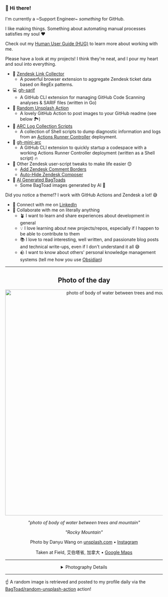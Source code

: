 ### 👋 Hi there!

I'm currently a ~Support Engineer~ _something_ for GitHub.

I like making things. Something about automating manual processes satisfies my soul ❤️

Check out my [Human User Guide (HUG)](https://gist.github.com/BagToad/a28f06f1c46e6e5d419b98921e835f40) to learn more about working with me.

Please have a look at my projects! I think they're neat, and I pour my heart and soul into everything.

- 🔗 [Zendesk Link Collector](https://github.com/BagToad/Zendesk-Link-Collector) 
  - A powerful browser extension to aggregate Zendesk ticket data based on RegEx patterns.
- 💻 [gh-sarif](https://github.com/BagToad/gh-sarif)
  - A GitHub CLI extension for managing GitHub Code Scanning analyses & SARIF files (written in Go)
- 🌊 [Random Unsplash Action](https://github.com/BagToad/random-unsplash-action)
  - A lovely GitHub Action to post images to your GitHub readme (see below 🏞️)
- 🏃 [ARC Log Collection Scripts](https://github.com/BagToad/arc-log-collection-scripts)
  - A collection of Shell scripts to dump diagnostic information and logs from an [Actions Runner Controller](https://github.com/actions/actions-runner-controller) deployment.
- 🏃 [gh-mini-arc](https://github.com/BagToad/gh-mini-arc)
  - A GitHub CLI extension to quickly startup a codespace with a working Actions Runner Controller deployment (written as a Shell script) 🔥
- 🧘 Other Zendesk user-script tweaks to make life easier 😊
  - [Add Zendesk Comment Borders](https://github.com/BagToad/add-zendesk-comment-borders)
  - [Auto-Hide Zendesk Composer](https://github.com/BagToad/Auto-Hide-Zendesk-Composer)
- 🐸 [AI Generated BagToads](https://github.com/BagToad/bagtoads)
  - Some BagToad images generated by AI 🐸

Did you notice a theme!? I work with GitHub Actions and Zendesk a lot! 😅

- 🔗 Connect with me on [LinkedIn](https://www.linkedin.com/in/kynan-ware/)
- 🤝 Collaborate with me on literally anything
  - 🪴 I want to learn and share experiences about development in general
  - 💡 I love learning about new projects/repos, especially if I happen to be able to contribute to them
  - 📚 I love to read interesting, well written, and passionate blog posts and technical write-ups, even if I don't understand it all 😅
  - 🪨 I want to know about others' personal knowledge management systems (tell me how you use [Obsidian](https://obsidian.md/))
 
----
<div align="center">

## Photo of the day
  
  <a href="https://unsplash.com/photos/photo-of-body-of-water-between-trees-and-mountain-sR7_ImYvt1Q"><img width="720" src="https://images.unsplash.com/photo-1502786129293-79981df4e689?crop=entropy&cs=tinysrgb&fit=max&fm=jpg&ixid=M3w1NTI0NDl8MHwxfHJhbmRvbXx8fHx8fHx8fDE3NTU0MTA0MjJ8&ixlib=rb-4.1.0&q=80&w=1080" alt="photo of body of water between trees and mountain"></a>
  
  <em>"photo of body of water between trees and mountain"</em>
  
  <em>"Rocky Mountain"</em>

  Photo by Danyu Wang on [unsplash.com](https://unsplash.com/) • [Instagram](https://instagram.com/w_danyu)
  
  Taken at Field, 艾伯塔省, 加拿大 • [Google Maps](https://www.google.com/maps/search/?api=1&query=51.32713889,-116.17922222)
  
  ---
  
<details>
<summary>Photography Details</summary>
  
| Parameter     | Value |
| ------------- | ----- |
| Camera Model  | EVA-AL10 |
| Exposure Time | 1/236 |
| Aperture      | 2.2 |
| Focal Length  | 4.5 |
| ISO           | 50 |
| Location      | Field, 艾伯塔省, 加拿大 (加拿大) |
| Coordinates   | Latitude 51.32713889, Longitude -116.17922222 |

### Map

```geojson
        {
            "type": "FeatureCollection",
            "features": [
                {
                    "type": "Feature",
                    "properties": {},
                    "geometry": {
                        "coordinates": [
                            -116.17922222,
                            51.32713889
                        ],
                        "type": "Point"
                    },
                    "id": 1
                },
                {
                    "type": "Feature",
                    "properties": {},
                    "geometry": {
                        "coordinates": [
                            [
                                -115.87922222,
                                51.62713889
                            ],
                            [
                                -115.87922222,
                                51.02713889
                            ],
                            [
                                -116.47922222,
                                51.02713889
                            ],
                            [
                                -116.47922222,
                                51.62713889
                            ],
                            [
                                -115.87922222,
                                51.62713889
                            ]
                        ],
                        "type": "LineString"
                    }
                }
            ]
        }
```

</details>

</div>

----

☝️ A random image is retrieved and posted to my profile daily via the [BagToad/random-unsplash-action](https://github.com/BagToad/random-unsplash-action) action!

